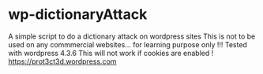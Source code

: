 # wp-dictionaryAttack
A simple script to do a dictionary attack on wordpress sites
This is not to be used on any commmercial websites... for learning purpose only !!!
Tested with wordpress 4.3.6
This will not work if cookies are enabled ! 
https://prot3ct3d.wordpress.com
